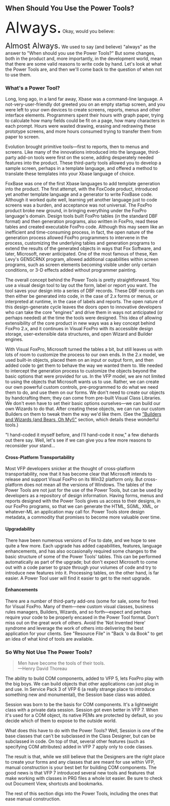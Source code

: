 ## When Should You Use the Power Tools? 

<font name="Arial Black" size=7>Always.</font>
Okay, would you believe:

<font name="Arial Black" size=5>Almost Always.</font>
We used to say (and believe) "always" as the
answer to "When should you use the Power Tools?" But some changes,
both in the product and, more importantly, in the development world, mean that
there are some valid reasons to write code by hand. Let's look at what the
Power Tools are, and then we'll come back to the question of when not to use
them.

### What's a Power Tool?

Long, long ago, in a land far away, Xbase was a command-line
language. A not-very-user-friendly dot greeted you on an empty startup screen,
and you were left to your own devices to create screens, reports, menus and
other interface elements. Programmers spent their hours with graph paper,
trying to calculate how many fields could be fit on a page, how many characters
in each prompt. Hours were wasted drawing, erasing and redrawing these
prototype screens, and more hours consumed trying to transfer them from paper
to screen.

Evolution brought primitive tools&mdash;first to reports, then to
menus and screens. Like many of the innovations introduced into the language,
third-party add-on tools were first on the scene, adding desperately needed
features into the product. These third-party tools allowed you to develop a
sample screen, perhaps in a template language, and offered a method to
translate these templates into your Xbase language of choice.

FoxBase was one of the first Xbase languages to add template
generation into the product. The first attempt, with the FoxCode product,
introduced yet another template language and a generator to write FoxBase code.
Although it worked quite well, learning yet another language just to code
screens was a burden, and acceptance was not universal. The FoxPro product
broke new ground, in bringing everything under the FoxPro language's domain.
Design tools built FoxPro tables (in the standard DBF format) and then
generation programs, also written in FoxPro, read these tables and created
executable FoxPro code. Although this may seem like an inefficient and
time-consuming process, in fact, the open nature of the generation process
allowed FoxPro programmers to intervene in the process, customizing the
underlying tables and generation programs to extend the results of the
generated objects in ways that Fox Software, and later, Microsoft, never
anticipated. One of the most famous of these, Ken Levy's GENSCRNX program,
allowed additional capabilities within screen programs, such as screen elements
becoming visible under only certain conditions, or 3-D effects added without
programmer painting.

The overall concept behind the Power Tools is pretty
straightforward. You use a visual design tool to lay out the form, label or
report you want. The tool saves your design into a series of DBF records. These
DBF records can then either be generated into code, in the case of 2.x forms or
menus, or interpreted at runtime, in the case of labels and reports. The open
nature of this design-generate cycle leaves the doors open to innovative
developers who can take the core "engines" and drive them in ways not
anticipated (or perhaps needed) at the time the tools were designed. This idea
of allowing extensibility of the core product in new ways was a key concept
behind FoxPro 2.x, and it continues in Visual FoxPro with its accessible design
storage, user-extensible data structures, and open Wizard and Builder engines.

With Visual FoxPro, Microsoft turned the tables a bit, but
still leaves us with lots of room to customize the process to our own ends. In
the 2.x model, we used built-in objects, placed them on an input or output
form, and then added code to get them to behave the way we wanted them to. We
needed to intercept the generation process to customize the objects beyond the
basic options that were provided for us. In the VFP model, we are not limited
to using the objects that Microsoft wants us to use. Rather, we can create our
own powerful custom controls, pre-programmed to do what we need them to do, and
use them on our forms. We don't need to create our objects by handcrafting
them; they can come from pre-built Visual Class Libraries. We don't even have
to set their basic options ourselves&mdash;we can build our own Wizards to do that.
After creating these objects, we can run our custom Builders on them to tweak
them the way we'd like them. (See the ["Builders and Wizards (and Bears, Oh
My!)"](..\section5\s5c3.md) section, which details these wonderful tools.)

"I hand-coded it myself before, and I'll hand-code it
now," a few diehards out there say. Well, let's see if we can give you a
few more reasons to reconsider your stand...

#### Cross-Platform Transportability

Most VFP developers snicker at the thought of cross-platform
transportability, now that it has become clear that Microsoft intends to
release and support Visual FoxPro on its Win32 platform only. But
cross-platform does not mean all the versions of Windows. The tables of the
Power Tools are not just for the use of the Power Tools, but can be used by
developers as a repository of design information. Having forms, menus and reports
designed with the Power Tools gives us access to their designs, in our FoxPro
programs, so that we can generate the HTML, SGML, XML, or whatever-ML an
application may call for. Power Tools store design metadata, a commodity that
promises to become more valuable over time.

#### Upgradability

There have been numerous versions of Fox to date, and we
hope to see quite a few more. Each upgrade has added capabilities, features,
language enhancements, and has also occasionally required some changes to the
basic structure of some of the Power Tools' tables. This can be performed
automatically as part of the upgrade; but don't expect Microsoft to come out
with a code parser to graze through your volumes of code and try to introduce
new features into it. Processing tables, on the other hand, is far easier. A
Power Tool user will find it easier to get to the next upgrade.

#### Enhancements

There are a number of third-party add-ons (some for sale,
some for free) for Visual FoxPro. Many of them&mdash;new custom visual classes,
business rules managers, Builders, Wizards, and so forth&mdash;expect and perhaps
require your code to be properly encased in the Power Tool format. Don't miss
out on the great work of others. Avoid the 'Not Invented Here' syndrome and
leverage the work of others into delivering the best application for your
clients. See "Resource File" in "Back 'o da Book" to get an
idea of what kind of tools are available.

### So Why Not Use The Power Tools?

>Men have become the tools of their tools.  
>&mdash;Henry David Thoreau 

The ability to build COM components, added to VFP 5, lets
FoxPro play with the big boys. We can build objects that other applications can
just plug in and use. In Service Pack 3 of VFP 6 (a really strange place to
introduce something new and monumental), the Session base class was added. 

Session was born to be the basis for COM components. It's a
lightweight class with a private data session. Session got even better in VFP
7. When it's used for a COM object, its native PEMs are protected by default,
so you decide which of them to expose to the outside world.

What does this have to do with the Power Tools? Well,
Session is one of the base classes that can't be subclassed in the Class
Designer, but can be subclassed in code. On top of that, several other features
(such as specifying COM attributes) added in VFP 7 apply only to code classes.

The result is that, while we still believe that the
Designers are the right place to create your forms and any classes that are
meant for use within VFP, manual construction is your best bet for building COM
components. The good news is that VFP 7 introduced several new tools and
features that make working with classes in PRG files a whole lot easier. Be
sure to check out Document View, shortcuts and bookmarks.

The rest of this section digs into the Power Tools,
including the ones that ease manual construction.